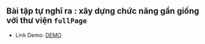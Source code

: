 ## Bài tập tự nghĩ ra : xây dựng chức năng gần giống với thư viện `fullPage`

- Link Demo: [DEMO](https://buiduong2.github.io/F8-Javascript/lession31-ex-spec/)